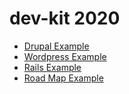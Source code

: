 # dev-kit 2020

- [Drupal Example](drupal/README.md)
- [Wordpress Example](wordpress/README.md)
- [Rails Example](rails/README.md)
- [Road Map Example](roadmap/README.md)